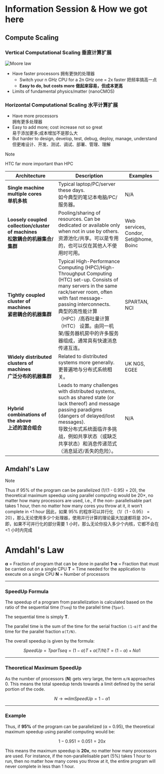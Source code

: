 # Information Session & How we got here

## Compute Scaling

### Vertical Computational Scaling 垂直计算扩展 

![Moore law](./images/moore.png)

- Have faster processors 拥有更快的处理器
	- Switch your  n GHz CPU for a  2n GHz one = 2x faster  把频率搞高一点
	- **Easy to do, but costs more** **做起来容易，但成本更高**
- Limits of fundamental physics/matter (nanoCMOS)

### Horizontal Computational Scaling 水平计算扩展 

-  Have more processors  
   拥有更多处理器
-  Easy to add more; cost increase not so great  
   易于添加更多;成本增加不是那么大 
- But harder to design, develop, test, debug, deploy,  manage, understand
  但更难设计、开发、测试、调试、部署、管理、理解

> [!note] 
> HTC far more important than HPC  

| **Architecture**                                                   | **Description**                                                                                                                                                                                                                                             | **Examples**                           |
| ------------------------------------------------------------------ | ----------------------------------------------------------------------------------------------------------------------------------------------------------------------------------------------------------------------------------------------------------- | -------------------------------------- |
| **Single machine multiple cores<br>单机多核**                          | Typical laptop/PC/server these days.<br>如今典型的笔记本电脑/PC/服务器。                                                                                                                                                                                                  | N/A                                    |
| **Loosely coupled collection/cluster of machines<br>松散耦合的机器集合/集群** | Pooling/sharing of resources. Can be dedicated or available only when not in use by others.<br>资源池化/共享。可以是专用的，也可以仅在其他人不使用时可用。                                                                                                                               | Web services, Condor, Seti@home, Boinc |
| **Tightly coupled cluster of machines<br>紧密耦合的机器集群**               | Typical High-Performance Computing (HPC)/High-Throughput Computing (HTC) set-up. Consists of many servers in the same rack/server room, often with fast message-passing interconnects.<br>典型的高性能计算 （HPC）/高吞吐量计算 （HTC） 设置。由同一机架/服务器机房中的许多服务器组成，通常具有快速消息传递互连。 | SPARTAN, NCI                           |
| **Widely distributed clusters of machines<br>广泛分布的机器集群**           | Related to distributed systems more generally.<br>更普遍地与分布式系统相关。                                                                                                                                                                                             | UK NGS, EGEE                           |
| **Hybrid combinations of the above<br>上述的混合组合**                    | Leads to many challenges with distributed systems, such as shared state (or lack thereof) and message passing paradigms (dangers of delayed/lost messages).<br>导致分布式系统面临许多挑战，例如共享状态（或缺乏共享状态）和消息传递范式（消息延迟/丢失的危险）。                                            | N/A                                    |
## Amdahl's Law



> [!note]
> Thus if 95% of the program can be parallelized (1/(1 - 0.95) = 20),  the theoretical maximum speedup using parallel computing would be 20×, no matter how many processors are used, i.e., if the non- parallelisable part takes 1 hour, then no matter how many cores you throw at it, it won’t complete in <1 hour
> 因此，如果 95% 的程序可以并行化 （1/（1 - 0.95） = 20），那么无论使用多少个处理器，使用并行计算的理论最大加速都将是 20×，即，如果不可并行化的部分需要 1 小时，那么无论你投入多少个内核，它都不会在 <1 小时内完成

# Amdahl's Law

**α** = Fraction of program that can be done in parallel
**1-α** = Fraction that must be carried out on a single CPU
**T** = Time needed for the application to execute on a single CPU
**N** = Number of processors

---

### **SpeedUp Formula**

The speedup of a program from parallelization is calculated based on the ratio of the sequential time (`Tseq​`) to the parallel time (`Tpar`​).

The sequential time is simply **T**.

The parallel time is the sum of the time for the serial fraction `(1-α)T` and the time for the parallel fraction `α(T/N)`.

The overall speedup is given by the formula:

$$SpeedUp=Tpar​Tseq​​=(1−α)T+α(T/N)T​=(1−α)+Nα​1​$$

---

### **Theoretical Maximum SpeedUp**

As the number of processors (**N**) gets very large, the term `α/N` approaches 0. This means the total speedup tends towards a limit defined by the serial portion of the code.

$$N→∞lim​SpeedUp=1−α1​$$

---

### **Example**

Thus, if **95%** of the program can be parallelized (α = 0.95), the theoretical maximum speedup using parallel computing would be:

$$1−0.951​=0.051​=20x$$

This means the maximum speedup is **20x**, no matter how many processors are used. For instance, if the non-parallelisable part (5%) takes 1 hour to run, then no matter how many cores you throw at it, the entire program will never complete in less than 1 hour.